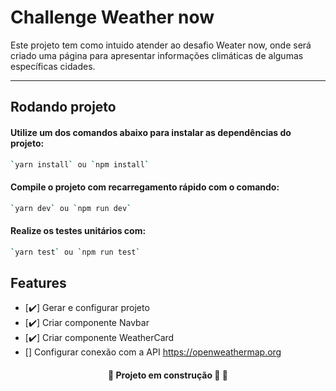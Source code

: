 # Challenge Weather now

Este projeto tem como intuido atender ao desafio Weater now, onde será criado uma página para apresentar informações climáticas de algumas específicas cidades.
 
 ----------------------------------------------------------------
## Rodando projeto

#### Utilize um dos comandos abaixo para instalar as dependências do projeto:
```sh
`yarn install` ou `npm install`
```
#### Compile o projeto com recarregamento rápido com o comando:
```sh
`yarn dev` ou `npm run dev`
```
#### Realize os testes unitários com:
```sh
`yarn test` ou `npm run test`
```

## Features

- [✔️] Gerar e configurar projeto
- [✔️] Criar componente Navbar
- [✔️] Criar componente WeatherCard
- [] Configurar conexão com a API https://openweathermap.org


<h4 align="center"> 
	🚧  Projeto em construção 🚀  🚧
</h4>
